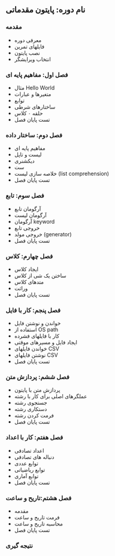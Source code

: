 ## نام دوره: پایتون مقدماتی

### مقدمه
- معرفی دوره
- فایلهای تمرین
- نصب پایتون
- انتخاب ویرایشگر 

### فصل اول: مفاهیم پایه ای
- مثال Hello World
- متغیرها و عبارات
- توابع 
- ساختارهای شرطی
- حلقه
۰ کلاس
- تست پایان فصل

### فصل دوم: ساختار داده
- مفاهیم پایه ای
- لیست و تاپل
- دیکشنری
- ست
- خلاصه سازی لیست (list comprehension)
- تست پایان فصل

### فصل سوم: تابع
- آرگومان تابع
- آرگومان لیست
- آرگومان keyword
- خروجی تابع
- خروجی مولد (generator)
- تست پایان فصل

### فصل چهارم: کلاس
- ایجاد کلاس
- ساختن یک شی از کلاس
- متدهای کلاس
- وراثت 
- تست پایان فصل

### فصل پنجم: کار با فایل
- خواندن و نوشتن فایل
- استفاده از OS path
- کار با فایلهای فشرده
- ایجاد فایل و مسیرهای موقتی
- خواندن فایلهای CSV
- نوشتن فایلهای CSV
- تست پایان فصل

### فصل ششم: پردازش متن
- پردازش متن با پایتون
- عملگرهای اصلی برای کار با رشته
- جستجوی رشته 
- دستکاری رشته
- فرمت کردن رشته
- تست پایان فصل

### فصل هفتم: کار با اعداد
- اعداد تصادفی
- دنباله های تصادفی
- توابع عددی
- توابع ریاضیاتی
- توابع آماری
- تست پایان فصل


### فصل هشتم:تاریح و ساعت
- مقدمه
- فرمت تاریح و ساعت
- محاسبه تاریح و ساعت
- تست پایان فصل


### نتیجه گیری


